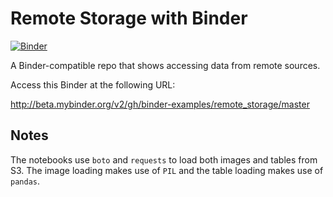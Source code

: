 # Remote Storage with Binder

[![Binder](http://mybinder.org/badge.svg)](http://beta.mybinder.org/v2/gh/binder-examples/remote_storage/master)

A Binder-compatible repo that shows accessing data from remote sources.

Access this Binder at the following URL:

http://beta.mybinder.org/v2/gh/binder-examples/remote_storage/master


## Notes
The notebooks use `boto` and `requests` to load both images and tables from S3.
The image loading makes use of `PIL` and the table loading
makes use of `pandas`.
